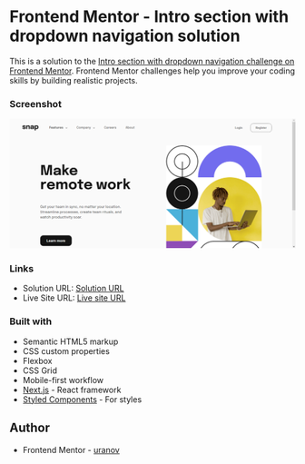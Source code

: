 # Frontend Mentor - Intro section with dropdown navigation solution

This is a solution to the [Intro section with dropdown navigation challenge on Frontend Mentor](https://www.frontendmentor.io/challenges/intro-section-with-dropdown-navigation-ryaPetHE5). Frontend Mentor challenges help you improve your coding skills by building realistic projects. 

### Screenshot

![](images/screenshot.png)

### Links

- Solution URL: [Solution URL](https://github.com/uranov14/Dropdown_navigation)
- Live Site URL: [Live site URL](https://uranov14.github.io/Dropdown_navigation/)

### Built with

- Semantic HTML5 markup
- CSS custom properties
- Flexbox
- CSS Grid
- Mobile-first workflow
- [Next.js](https://nextjs.org/) - React framework
- [Styled Components](https://styled-components.com/) - For styles

## Author

- Frontend Mentor - [uranov](https://www.frontendmentor.io/profile/uranov14)
